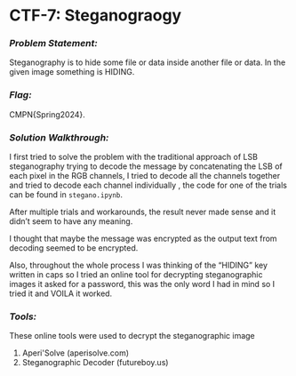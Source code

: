 
# CTF-7: Steganograogy
### ***Problem Statement:***

Steganography is to hide some file or data inside another file or data. In the given image
something is HIDING.

### ***Flag:***

CMPN{Spring2024}.


### ***Solution Walkthrough:***

I first tried to solve the problem with the traditional approach of LSB steganography trying to decode the message by concatenating the LSB of each pixel in the RGB channels, I tried to decode all the channels together and tried to decode each channel individually , the code for one of the trials can be found in `stegano.ipynb`.

After multiple trials and workarounds, the result never made sense and it didn’t seem to have any meaning.

I thought that maybe the message was encrypted as the output text from decoding seemed to be encrypted.

Also, throughout the whole process I was thinking of the “HIDING” key written in caps so I tried an online tool for decrypting steganographic images it asked for a password, this was the only word I had in mind so I tried it and VOILA it worked.

### ***Tools:***

These online tools were used to decrypt the steganographic image 
1. Aperi'Solve (aperisolve.com)
2. Steganographic Decoder (futureboy.us)

